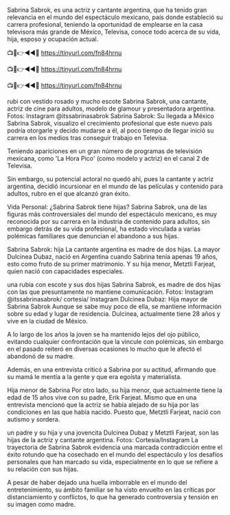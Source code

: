 Sabrina Sabrok, es una actriz y cantante argentina, que ha tenido gran relevancia en el mundo del espectáculo mexicano, país donde estableció su carrera profesional, teniendo la oportunidad de emplearse en la casa televisora más grande de México, Televisa, conoce todo acerca de su vida, hija, esposo y ocupación actual.

📺📱👉◄◄🔴  https://tinyurl.com/fn84hrnu

📺📱👉◄◄🔴  https://tinyurl.com/fn84hrnu

📺📱👉◄◄🔴  https://tinyurl.com/fn84hrnu



rubi con vestido rosado y mucho escote
Sabrina Sabrok, una cantante, actriz de cine para adultos, modelo de glamour y presentadora argentina. Fotos: Instagram @itssabrinasabrok
Sabrina Sabrok: Su llegada a México
Sabrina Sabrok, visualizo el crecimiento profesional que este nuevo país podría otorgarle y decido mudarse a él, al poco tiempo de llegar inició su carrera en los medios tras conseguir trabajo en Televisa.

Teniendo apariciones en un gran número de programas de televisión mexicana, como 'La Hora Pico' (como modelo y actriz) en el canal 2 de Televisa.

Sin embargo, su potencial actoral no quedó ahí, pues la cantante y actriz argentina, decidió incursionar en el mundo de las películas y contenido para adultos, rubro en el que alcanzó gran éxito.

Vida Personal: ¿Sabrina Sabrok tiene hijas?
Sabrina Sabrok, una de las figuras más controversiales del mundo del espectáculo mexicano, es muy reconocida por su carrera en la industria de contenido para adultos, sin embargo detrás de su vida profesional, ha estado vinculada a varias polémicas familiares que denuncian el abandono a sus hijas.

Sabrina Sabrok: hija
La cantante argentina es madre de dos hijas. La mayor Dulcinea Dubaz, nació en Argentina cuando Sabrina tenía apenas 19 años, esto como fruto de su primer matrimonio. Y su hija menor, Metztli Farjeat, quien nació con capacidades especiales.

una rubia con escote y sus dos hijas
Sabrina Sabrok, es madre de dos hijas con las que presuntamente no mantiene comunicación. Fotos: Instagram @itssabrinasabrok/ cortesía/ Instagram
Dulcinea Dubaz: Hija mayor de Sabrina Sabrok
Aunque se sabe muy poco de ella, se mantiene información sobre su edad y lugar de residencia. Dulcinea, actualmente tiene 28 años y vive en la ciudad de México.

A lo largo de los años la joven se ha mantenido lejos del ojo público, evitando cualquier confrontación que la vincule con polémicas, sin embargo en el pasado reiteró en diversas ocasiones lo mucho que le afectó el abandonó de su madre.

Además, en una entrevista criticó a Sabrina por su actitud, afirmando que su mamá le mentía a la gente y que era egoísta y materialista.

Hija menor de Sabrina
Por otro lado, su hija menor, que actualmente tiene la edad de 15 años vive con su padre, Erik Farjeat. Mismo que en una entrevista mencionó que la actriz se había alejado de su hija por las condiciones en las que había nacido. Puesto que, Metztli Farjeat, nació con autismo y sordera.

un padre y su hija y una jovencita
Dulcinea Dubaz y Metztli Farjeat, son las hijas de la actriz y cantante argentina. Fotos: Cortesía/Instagram
La trayectoria de Sabrina Sabrok evidencia una marcada contradicción entre el éxito rotundo que ha cosechado en el mundo del espectáculo y los desafíos personales que han marcado su vida, especialmente en lo que se refiere a su relación con sus hijas.

A pesar de haber dejado una huella imborrable en el mundo del entretenimiento, su ámbito familiar se ha visto envuelto en las críticas por distanciamiento y conflictos, lo que ha generado controversia y tensión en su imagen como madre.

